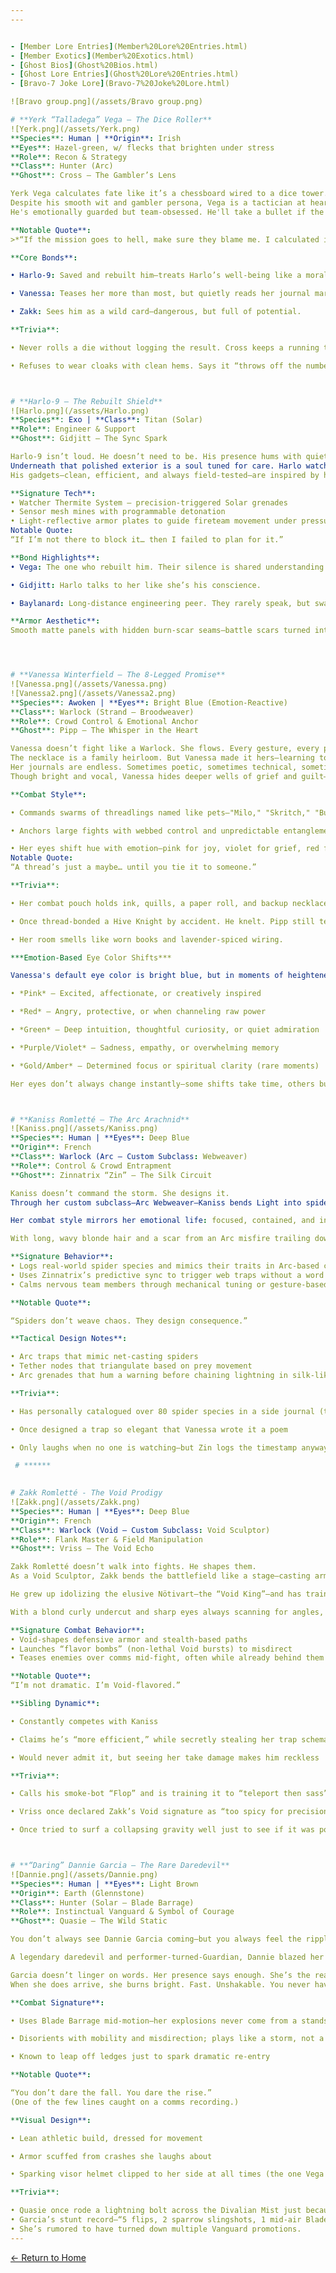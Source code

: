 ```yaml
---
---


- [Member Lore Entries](Member%20Lore%20Entries.html)
- [Member Exotics](Member%20Exotics.html)
- [Ghost Bios](Ghost%20Bios.html)
- [Ghost Lore Entries](Ghost%20Lore%20Entries.html)
- [Bravo-7 Joke Lore](Bravo-7%20Joke%20Lore.html)

![Bravo group.png](/assets/Bravo group.png)

# **Yerk “Talladega” Vega – The Dice Roller**
![Yerk.png](/assets/Yerk.png)
**Species**: Human | **Origin**: Irish
**Eyes**: Hazel-green, w/ flecks that brighten under stress
**Role**: Recon & Strategy
**Class**: Hunter (Arc)
**Ghost**: Cross – The Gambler’s Lens

Yerk Vega calculates fate like it’s a chessboard wired to a dice tower. Hailing from the legacy-rich Black Clover Industries, his upbringing mixed firearms innovation with quiet pressure to be perfect. Instead, Vega chose calculated chaos—luck with rules, chance with preparation.
Despite his smooth wit and gambler persona, Vega is a tactician at heart. Every fireteam run, every enemy callout, every retreat is one more move in a game he’s always simulating. He never plays to win for himself. He plays to lose the right way, if that means the others live.
He's emotionally guarded but team-obsessed. He'll take a bullet if the numbers say it buys time. And he’ll smile doing it, dice in his palm, already planning the next move.

**Notable Quote**:
>*“If the mission goes to hell, make sure they blame me. I calculated it that way.”*

**Core Bonds**:

• Harlo-9: Saved and rebuilt him—treats Harlo’s well-being like a moral algorithm.

• Vanessa: Teases her more than most, but quietly reads her journal margins when she’s not looking.

• Zakk: Sees him as a wild card—dangerous, but full of potential.

**Trivia**:

• Never rolls a die without logging the result. Cross keeps a running table.

• Refuses to wear cloaks with clean hems. Says it “throws off the numbers.”



# **Harlo-9 – The Rebuilt Shield**
![Harlo.png](/assets/Harlo.png)
**Species**: Exo | **Class**: Titan (Solar)
**Role**: Engineer & Support
**Ghost**: Gidjitt – The Sync Spark

Harlo-9 isn’t loud. He doesn’t need to be. His presence hums with quiet precision—every plate of his sleek armor a testament to both Vega’s faith and his own handiwork. Dug out of scrap and darkness, Harlo wasn’t just repaired—he was revived. By Vega’s hand. By purpose.
Underneath that polished exterior is a soul tuned for care. Harlo watches for signs the others won’t admit: Zakk’s faltering focus, Vanessa’s shaky hands, Kaniss’s tightened grip on her gloves. He doesn’t ask. He just builds.
His gadgets—clean, efficient, and always field-tested—are inspired by his Exo friend Baylanard, and his sense of duty often outpaces his own safety protocols. He sees protection not as a function, but as his reason for being.

**Signature Tech**:
• Watcher Thermite System – precision-triggered Solar grenades
• Sensor mesh mines with programmable detonation
• Light-reflective armor plates to guide fireteam movement under pressure
Notable Quote:
“If I’m not there to block it… then I failed to plan for it.”

**Bond Highlights**:
• Vega: The one who rebuilt him. Their silence is shared understanding.

• Gidjitt: Harlo talks to her like she’s his conscience.

• Baylanard: Long-distance engineering peer. They rarely speak, but swap upgrade notes in code.

**Armor Aesthetic**:
Smooth matte panels with hidden burn-scar seams—battle scars turned intentional design. Every part serves a function, and nothing is wasted. Harlo-9 is the plan.




# **Vanessa Winterfield – The 8-Legged Promise**
![Vanessa.png](/assets/Vanessa.png)
![Vanessa2.png](/assets/Vanessa2.png)
**Species**: Awoken | **Eyes**: Bright Blue (Emotion-Reactive)
**Class**: Warlock (Strand – Broodweaver)
**Role**: Crowd Control & Emotional Anchor
**Ghost**: Pipp – The Whisper in the Heart

Vanessa doesn’t fight like a Warlock. She flows. Every gesture, every pulse of Strand weaves a story—one stitched with intuition, loyalty, and softly named threadlings she treats like kin. She once called them “tiny intentions.” And like her octopus necklace, each is a promise made physical.
The necklace is a family heirloom. But Vanessa made it hers—learning to craft duplicates in quiet moments, gifting them to those her gut says will matter. Her accuracy in sensing trust is uncanny. Even clumsy or chaotic, she feels truth like a sixth sense.
Her journals are endless. Sometimes poetic, sometimes technical, sometimes just raw bursts of emotion scrawled between missions. Pipp logs beside her, adding notes, sketches, and riddles in the margins.
Though bright and vocal, Vanessa hides deeper wells of grief and guilt—often smiling so others don’t break. She teases Kaniss, out-talks Vega, hugs Zakk when no one else knows he needs it. In many ways, she is Bravo-7’s gravity.

**Combat Style**:

• Commands swarms of threadlings named like pets—"Milo," "Skritch," "Button," and more.

• Anchors large fights with webbed control and unpredictable entanglements.

• Her eyes shift hue with emotion—pink for joy, violet for grief, red for fury.
Notable Quote:
“A thread’s just a maybe… until you tie it to someone.”

**Trivia**:

• Her combat pouch holds ink, quills, a paper roll, and backup necklace fragments.

• Once thread-bonded a Hive Knight by accident. He knelt. Pipp still teases her for it.

• Her room smells like worn books and lavender-spiced wiring.

***Emotion-Based Eye Color Shifts***

Vanessa's default eye color is bright blue, but in moments of heightened emotion, her irises shift in hue—like emotional weather you can see:

• *Pink* – Excited, affectionate, or creatively inspired

• *Red* – Angry, protective, or when channeling raw power

• *Green* – Deep intuition, thoughtful curiosity, or quiet admiration

• *Purple/Violet* – Sadness, empathy, or overwhelming memory

• *Gold/Amber* – Determined focus or spiritual clarity (rare moments)

Her eyes don’t always change instantly—some shifts take time, others burst like a flare depending on intensity. Zakk once joked that she’s a walking RGB display. She responded by writing that exact phrase in her journal… with glitter ink.



# **Kaniss Romletté – The Arc Arachnid**
![Kaniss.png](/assets/Kaniss.png)
**Species**: Human | **Eyes**: Deep Blue
**Origin**: French
**Class**: Warlock (Arc – Custom Subclass: Webweaver)
**Role**: Control & Crowd Entrapment
**Ghost**: Zinnatrix “Zin” – The Silk Circuit

Kaniss doesn’t command the storm. She designs it.
Through her custom subclass—Arc Webweaver—Kaniss bends Light into spider-like constructs: traps, tethers, and static fields that hunt with mathematical grace. She doesn’t cast spells; she structures threats. Each arcline is placed with the same thought a spider gives to a single strand.

Her combat style mirrors her emotional life: focused, contained, and intricate. She rarely speaks unless necessary, preferring actions, glyphs, and perfectly timed lightning. Emotion for Kaniss isn’t verbal—it’s voltage.

With long, wavy blonde hair and a scar from an Arc misfire trailing down her right eye, Kaniss’s presence is both striking and unyielding. Her armor is cyber-gothic, shaded in dark gray with blue accents like flickers of webbed electricity. Everything she wears and builds follows function. Even her silence feels engineered.

**Signature Behavior**:
• Logs real-world spider species and mimics their traits in Arc-based constructs
• Uses Zinnatrix’s predictive sync to trigger web traps without a word
• Calms nervous team members through mechanical tuning or gesture-based responses

**Notable Quote**:

“Spiders don’t weave chaos. They design consequence.”

**Tactical Design Notes**:

• Arc traps that mimic net-casting spiders
• Tether nodes that triangulate based on prey movement
• Arc grenades that hum a warning before chaining lightning in silk-like bursts

**Trivia**:

• Has personally catalogued over 80 spider species in a side journal (the Golden Silk Orb Weavers are her favorite, she has a pet one!)

• Once designed a trap so elegant that Vanessa wrote it a poem

• Only laughs when no one is watching—but Zin logs the timestamp anyway

 # ******
 

# Zakk Romletté - The Void Prodigy 
![Zakk.png](/assets/Zakk.png)
**Species**: Human | **Eyes**: Deep Blue
**Origin**: French
**Class**: Warlock (Void – Custom Subclass: Void Sculptor)
**Role**: Flank Master & Field Manipulation
**Ghost**: Vriss – The Void Echo

Zakk Romletté doesn’t walk into fights. He shapes them.
As a Void Sculptor, Zakk bends the battlefield like a stage—casting armor, blades, and warps of distortion with mischievous precision. Where Kaniss designs traps, Zakk breaks patterns. He weaponizes unpredictability. And he’s very proud of it.

He grew up idolizing the elusive Nötivart—the “Void King”—and has trained obsessively to forge his own legacy. While Kaniss builds structure, Zakk cuts escape routes. While she logs species, he launches purple smoke bombs from spider-bots and yells “flavor tech!” mid-fight.

With a blond curly undercut and sharp eyes always scanning for angles, Zakk’s style is part rogue, part performer. His armor glows with bright purple over light gray—every line chosen for show and strategy.

**Signature Combat Behavior**:
• Void-shapes defensive armor and stealth-based paths
• Launches “flavor bombs” (non-lethal Void bursts) to misdirect
• Teases enemies over comms mid-fight, often while already behind them

**Notable Quote**:
“I’m not dramatic. I’m Void-flavored.”

**Sibling Dynamic**:

• Constantly competes with Kaniss

• Claims he’s “more efficient,” while secretly stealing her trap schematics to improve his own

• Would never admit it, but seeing her take damage makes him reckless

**Trivia**:

• Calls his smoke-bot “Flop” and is training it to “teleport then sass”

• Vriss once declared Zakk’s Void signature as “too spicy for precision,” and Zakk agreed

• Once tried to surf a collapsing gravity well just to see if it was possible. It was... barely.



# **“Daring” Dannie Garcia – The Rare Daredevil**
![Dannie.png](/assets/Dannie.png)
**Species**: Human | **Eyes**: Light Brown
**Origin**: Earth (Glennstone)
**Class**: Hunter (Solar – Blade Barrage)
**Role**: Instinctual Vanguard & Symbol of Courage
**Ghost**: Quasie – The Wild Static

You don’t always see Dannie Garcia coming—but you always feel the ripple when she’s been there.

A legendary daredevil and performer-turned-Guardian, Dannie blazed her name across the stars with explosive stunts, untouchable sparrow acrobatics, and battlefield dives that made Firebreak Titans flinch. She co-founded a stunt and racing company with Amanda Holliday before Holliday's death, and still runs it today—juggling the chaos of showtime with calls to duty.

Garcia doesn’t linger on words. Her presence says enough. She’s the reason Vega first picked up a knife, why Harlo built tools with flair, and why Vanessa dares to lead with her heart.
When she does arrive, she burns bright. Fast. Unshakable. You never have to ask where she’s going—just whether you can keep up.

**Combat Signature**:

• Uses Blade Barrage mid-motion—her explosions never come from a standstill

• Disorients with mobility and misdirection; plays like a storm, not a soldier

• Known to leap off ledges just to spark dramatic re-entry

**Notable Quote**:

“You don’t dare the fall. You dare the rise.”
(One of the few lines caught on a comms recording.)

**Visual Design**:

• Lean athletic build, dressed for movement

• Armor scuffed from crashes she laughs about

• Sparking visor helmet clipped to her side at all times (the one Vega keeps in backup storage)

**Trivia**:

• Quasie once rode a lightning bolt across the Divalian Mist just because.
• Garcia’s stunt record—“5 flips, 2 sparrow slingshots, 1 mid-air Blade Barrage finish”—is still unbeaten.
• She’s rumored to have turned down multiple Vanguard promotions.
---
```

[← Return to Home](./index.md)
